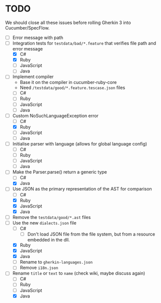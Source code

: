 # TODO

We should close all these issues before rolling Gherkin 3 into Cucumber/SpecFlow.

- [ ] Error message with path
- [ ] Integration tests for `testdata/bad/*.feature` that verifies file path and error message
  - [x] C#
  - [x] Ruby
  - [ ] JavaScript
  - [ ] Java
- [ ] Implement compiler
  - Base it on the compiler in cucumber-ruby-core
  - Need `/testdata/good/*.feature.tescase.json` files
  - [ ] C#
  - [ ] Ruby
  - [ ] JavaScript
  - [ ] Java
- [ ] Custom NoSuchLanguageException error
  - [ ] C#
  - [x] Ruby
  - [ ] JavaScript
  - [ ] Java
- [ ] Initialise parser with language (allows for global language config)
  - [ ] C#
  - [ ] Ruby
  - [ ] JavaScript
  - [ ] Java
- [ ] Make the Parser.parse() return a generic type
  - [ ] C#
  - [x] Java
- [ ] Use JSON as the primary representation of the AST for comparison
  - [ ] C#
  - [x] Ruby
  - [x] JavaScript
  - [x] Java
- [ ] Remove the `testdata/good/*.ast` files
- [ ] Use the new `dialects.json` file
  - [ ] C#
    - [ ] Don't load JSON file from the file system, but from a resource embedded in the dll.
  - [x] Ruby
  - [x] JavaScript
  - [x] Java
  - [ ] Rename to `gherkin-languages.json`
  - [ ] Remove `i18n.json`
- [ ] Rename `title` or `text` to `name` (check wiki, maybe discuss again)
  - [ ] C#
  - [ ] Ruby
  - [ ] JavaScript
  - [x] Java
